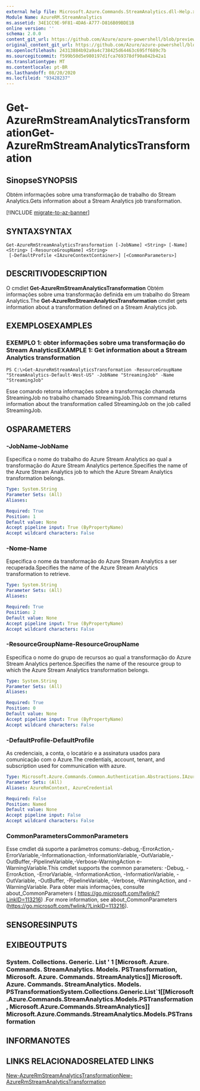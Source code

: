 ```yaml
---
external help file: Microsoft.Azure.Commands.StreamAnalytics.dll-Help.xml
Module Name: AzureRM.StreamAnalytics
ms.assetid: 34E1CC9E-9F81-4DA6-A777-D816B09BDE1B
online version: ''
schema: 2.0.0
content_git_url: https://github.com/Azure/azure-powershell/blob/preview/src/ResourceManager/StreamAnalytics/Commands.StreamAnalytics/help/Get-AzureRmStreamAnalyticsTransformation.md
original_content_git_url: https://github.com/Azure/azure-powershell/blob/preview/src/ResourceManager/StreamAnalytics/Commands.StreamAnalytics/help/Get-AzureRmStreamAnalyticsTransformation.md
ms.openlocfilehash: 24313884b92a9a4c738425d64463c695ff689c7b
ms.sourcegitcommit: f599b50d5e980197d1fca769378df90a842b42a1
ms.translationtype: MT
ms.contentlocale: pt-BR
ms.lasthandoff: 08/20/2020
ms.locfileid: "93428237"
---
```

# <span data-ttu-id="fa3db-101">Get-AzureRmStreamAnalyticsTransformation</span><span class="sxs-lookup"><span data-stu-id="fa3db-101">Get-AzureRmStreamAnalyticsTransformation</span></span>

## <span data-ttu-id="fa3db-102">Sinopse</span><span class="sxs-lookup"><span data-stu-id="fa3db-102">SYNOPSIS</span></span>
<span data-ttu-id="fa3db-103">Obtém informações sobre uma transformação de trabalho do Stream Analytics.</span><span class="sxs-lookup"><span data-stu-id="fa3db-103">Gets information about a Stream Analytics job transformation.</span></span>

[!INCLUDE [migrate-to-az-banner](../../includes/migrate-to-az-banner.md)]

## <span data-ttu-id="fa3db-104">SYNTAX</span><span class="sxs-lookup"><span data-stu-id="fa3db-104">SYNTAX</span></span>

```
Get-AzureRmStreamAnalyticsTransformation [-JobName] <String> [-Name] <String> [-ResourceGroupName] <String>
 [-DefaultProfile <IAzureContextContainer>] [<CommonParameters>]
```

## <span data-ttu-id="fa3db-105">DESCRITIVO</span><span class="sxs-lookup"><span data-stu-id="fa3db-105">DESCRIPTION</span></span>
<span data-ttu-id="fa3db-106">O cmdlet **Get-AzureRmStreamAnalyticsTransformation** Obtém informações sobre uma transformação definida em um trabalho do Stream Analytics.</span><span class="sxs-lookup"><span data-stu-id="fa3db-106">The **Get-AzureRmStreamAnalyticsTransformation** cmdlet gets information about a transformation defined on a Stream Analytics job.</span></span>

## <span data-ttu-id="fa3db-107">EXEMPLOS</span><span class="sxs-lookup"><span data-stu-id="fa3db-107">EXAMPLES</span></span>

### <span data-ttu-id="fa3db-108">EXEMPLO 1: obter informações sobre uma transformação do Stream Analytics</span><span class="sxs-lookup"><span data-stu-id="fa3db-108">EXAMPLE 1: Get information about a Stream Analytics transformation</span></span>
```
PS C:\>Get-AzureRmStreamAnalyticsTransformation -ResourceGroupName "StreamAnalytics-Default-West-US" -JobName "StreamingJob" -Name "StreamingJob"
```

<span data-ttu-id="fa3db-109">Esse comando retorna informações sobre a transformação chamada StreamingJob no trabalho chamado StreamingJob.</span><span class="sxs-lookup"><span data-stu-id="fa3db-109">This command returns information about the transformation called StreamingJob on the job called StreamingJob.</span></span>

## <span data-ttu-id="fa3db-110">OS</span><span class="sxs-lookup"><span data-stu-id="fa3db-110">PARAMETERS</span></span>

### <span data-ttu-id="fa3db-111">-JobName</span><span class="sxs-lookup"><span data-stu-id="fa3db-111">-JobName</span></span>
<span data-ttu-id="fa3db-112">Especifica o nome do trabalho do Azure Stream Analytics ao qual a transformação do Azure Stream Analytics pertence.</span><span class="sxs-lookup"><span data-stu-id="fa3db-112">Specifies the name of the Azure Stream Analytics job to which the Azure Stream Analytics transformation belongs.</span></span>

```yaml
Type: System.String
Parameter Sets: (All)
Aliases: 

Required: True
Position: 1
Default value: None
Accept pipeline input: True (ByPropertyName)
Accept wildcard characters: False
```

### <span data-ttu-id="fa3db-113">-Nome</span><span class="sxs-lookup"><span data-stu-id="fa3db-113">-Name</span></span>
<span data-ttu-id="fa3db-114">Especifica o nome da transformação do Azure Stream Analytics a ser recuperada.</span><span class="sxs-lookup"><span data-stu-id="fa3db-114">Specifies the name of the Azure Stream Analytics transformation to retrieve.</span></span>

```yaml
Type: System.String
Parameter Sets: (All)
Aliases: 

Required: True
Position: 2
Default value: None
Accept pipeline input: True (ByPropertyName)
Accept wildcard characters: False
```

### <span data-ttu-id="fa3db-115">-ResourceGroupName</span><span class="sxs-lookup"><span data-stu-id="fa3db-115">-ResourceGroupName</span></span>
<span data-ttu-id="fa3db-116">Especifica o nome do grupo de recursos ao qual a transformação do Azure Stream Analytics pertence.</span><span class="sxs-lookup"><span data-stu-id="fa3db-116">Specifies the name of the resource group to which the Azure Stream Analytics transformation belongs.</span></span>

```yaml
Type: System.String
Parameter Sets: (All)
Aliases: 

Required: True
Position: 0
Default value: None
Accept pipeline input: True (ByPropertyName)
Accept wildcard characters: False
```

### <span data-ttu-id="fa3db-117">-DefaultProfile</span><span class="sxs-lookup"><span data-stu-id="fa3db-117">-DefaultProfile</span></span>
<span data-ttu-id="fa3db-118">As credenciais, a conta, o locatário e a assinatura usados para comunicação com o Azure.</span><span class="sxs-lookup"><span data-stu-id="fa3db-118">The credentials, account, tenant, and subscription used for communication with azure.</span></span>

```yaml
Type: Microsoft.Azure.Commands.Common.Authentication.Abstractions.IAzureContextContainer
Parameter Sets: (All)
Aliases: AzureRmContext, AzureCredential

Required: False
Position: Named
Default value: None
Accept pipeline input: False
Accept wildcard characters: False
```

### <span data-ttu-id="fa3db-119">CommonParameters</span><span class="sxs-lookup"><span data-stu-id="fa3db-119">CommonParameters</span></span>
<span data-ttu-id="fa3db-120">Esse cmdlet dá suporte a parâmetros comuns:-debug,-ErrorAction,-ErrorVariable,-Informationaction,-InformationVariable,-OutVariable,-OutBuffer,-PipelineVariable,-Verbose-WarningAction e-WarningVariable.</span><span class="sxs-lookup"><span data-stu-id="fa3db-120">This cmdlet supports the common parameters: -Debug, -ErrorAction, -ErrorVariable, -InformationAction, -InformationVariable, -OutVariable, -OutBuffer, -PipelineVariable, -Verbose, -WarningAction, and -WarningVariable.</span></span> <span data-ttu-id="fa3db-121">Para obter mais informações, consulte about_CommonParameters ( https://go.microsoft.com/fwlink/?LinkID=113216) .</span><span class="sxs-lookup"><span data-stu-id="fa3db-121">For more information, see about_CommonParameters (https://go.microsoft.com/fwlink/?LinkID=113216).</span></span>

## <span data-ttu-id="fa3db-122">SENSORES</span><span class="sxs-lookup"><span data-stu-id="fa3db-122">INPUTS</span></span>

## <span data-ttu-id="fa3db-123">EXIBE</span><span class="sxs-lookup"><span data-stu-id="fa3db-123">OUTPUTS</span></span>

### <span data-ttu-id="fa3db-124">System. Collections. Generic. List ' 1 [Microsoft. Azure. Commands. StreamAnalytics. Models. PSTransformation, Microsoft. Azure. Commands. StreamAnalytics]] Microsoft. Azure. Commands. StreamAnalytics. Models. PSTransformation</span><span class="sxs-lookup"><span data-stu-id="fa3db-124">System.Collections.Generic.List\`1[[Microsoft.Azure.Commands.StreamAnalytics.Models.PSTransformation, Microsoft.Azure.Commands.StreamAnalytics]]            Microsoft.Azure.Commands.StreamAnalytics.Models.PSTransformation</span></span>

## <span data-ttu-id="fa3db-125">INFORMA</span><span class="sxs-lookup"><span data-stu-id="fa3db-125">NOTES</span></span>

## <span data-ttu-id="fa3db-126">LINKS RELACIONADOS</span><span class="sxs-lookup"><span data-stu-id="fa3db-126">RELATED LINKS</span></span>

[<span data-ttu-id="fa3db-127">New-AzureRmStreamAnalyticsTransformation</span><span class="sxs-lookup"><span data-stu-id="fa3db-127">New-AzureRmStreamAnalyticsTransformation</span></span>](./New-AzureRmStreamAnalyticsTransformation.md)


